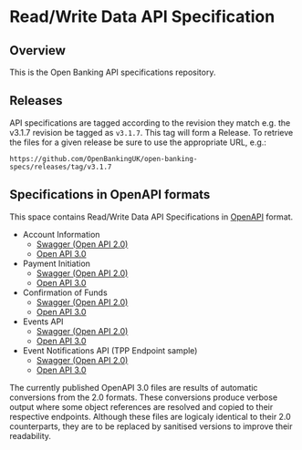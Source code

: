 # Read/Write Data API Specification

## Overview

This is the Open Banking API specifications repository.

## Releases

API specifications are tagged according to the revision they match e.g. the v3.1.7 revision be tagged as `v3.1.7`. This tag will form a Release. To retrieve the files for a given release be sure to use the appropriate URL, e.g.:

```https://github.com/OpenBankingUK/open-banking-specs/releases/tag/v3.1.7```

## Specifications in OpenAPI formats

This space contains Read/Write Data API Specifications in [OpenAPI](https://github.com/OAI/OpenAPI-Specification#the-openapi-specification) format.

- Account Information 
    * [Swagger (Open API 2.0)](./dist/swagger/account-info-swagger.yaml) 
    * [Open API 3.0](./dist/swagger/account-info-swagger-openapi-3.json)
- Payment Initiation
    - [Swagger (Open API 2.0)](./dist/swagger/payment-initiation-swagger.yaml)
    - [Open API 3.0](./dist/swagger/payment-initiation-swagger-openapi-3.json)
- Confirmation of Funds
    - [Swagger (Open API 2.0)](./dist/swagger/confirmation-funds-swagger.yaml)
    - [Open API 3.0](./dist/swagger/confirmation-funds-swagger-openapi-3.json)
- Events API
    - [Swagger (Open API 2.0)](./dist/swagger/events-swagger.yaml)
    - [Open API 3.0](./dist/swagger/events-swagger-openapi-3.json)
- Event Notifications API (TPP Endpoint sample)
    - [Swagger (Open API 2.0)](./dist/swagger/event-notifications-swagger.yaml) 
    - [Open API 3.0](./dist/swagger/event-notifications-swagger-openapi-3.json)

The currently published OpenAPI 3.0 files are results of automatic conversions from the 2.0 formats. These conversions produce verbose output where some object references are resolved and copied to their respective endpoints. Although these files are logicaly identical to their 2.0 counterparts, they are to be replaced by sanitised versions to improve their readability.
